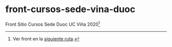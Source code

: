 # front-cursos-sede-vina-duoc
Front Sitio Cursos Sede Duoc UC Viña 2020[^1]
[^1]: Ver front en la [siguiente ruta](https://pochitax.github.io/front-cursos-sede-vina-duoc/front/).
